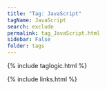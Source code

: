 ```yaml
---
title: "Tag: JavaScript"
tagName: JavaScript
search: exclude
permalink: tag_JavaScript.html
sidebar: False
folder: tags
---
```

{% include taglogic.html %}

{% include links.html %}
